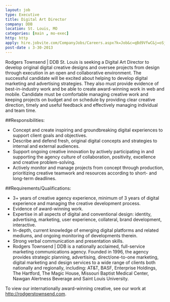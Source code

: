 ```yaml
---
layout: job
type: Executive
title: Digital Art Director
company: DDB
location: St. Louis, MO
categories: [main , mo-exec]
http: http
apply: hire.jobvite.com/CompanyJobs/Careers.aspx?k=Job&c=qBd9VfwC&j=oSjiXfwa
post-date : 3-30-2013
---
```


Rodgers Townsend | DDB St. Louis is seeking a Digital Art Director to develop original digital creative designs and oversee projects from design through execution in an open and collaborative environment. The successful candidate will be excited about helping to develop digital marketing and advertising strategies. They also must provide evidence of best-in-industry work and be able to create award-winning work in web and mobile. Candidate must be comfortable managing creative work and keeping projects on budget and on schedule by providing clear creative direction, timely and useful feedback and effectively managing individual and team time. 
 
##Responsibilities:
* Concept and create inspiring and groundbreaking digital experiences to support client goals and objectives.
* Describe and defend fresh, original digital concepts and strategies to internal and external audiences.
* Support ongoing creative innovation by actively participating in and supporting the agency culture of collaboration, positivity, excellence and creative problem-solving.
* Actively monitor and manage projects from concept through production, prioritizing creative teamwork and resources according to short- and long-term deadlines.

##Requirements/Qualifications:
* 3+ years of creative agency experience, minimum of 3 years of digital experience and managing the creative development process.
* Evidence of award-winning work.
* Expertise in all aspects of digital and conventional design: identity, advertising, marketing, user experience, collateral, brand development, interactive.
* In-depth, current knowledge of emerging digital platforms and related mediums, and ongoing monitoring of developments therein.
* Strong verbal communication and presentation skills.
* Rodgers Townsend | DDB is a nationally acclaimed, full-service marketing communications agency. Founded in 1996, the agency provides strategic planning, advertising, direct/one-to-one marketing, digital marketing and design services to a wide range of clients both nationally and regionally, including: AT&T, BASF, Enterprise Holdings, The Hartford, The Magic House, Missouri Baptist Medical Center, Nawgan Alertness Beverage and Saint Louis University.
 
To view our internationally award-winning creative, see our work at <http://rodgerstownsend.com>.
 